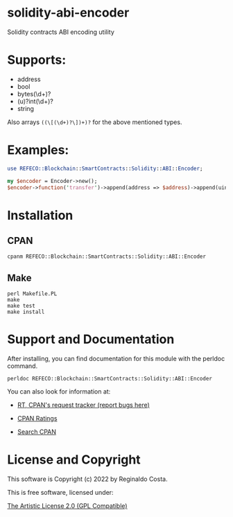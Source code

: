 # solidity-abi-encoder

Solidity contracts ABI encoding utility

# Supports:

- address
- bool
- bytes(\d+)?
- (u)?int(\d+)?
- string

Also arrays `((\[(\d+)?\])+)?` for the above mentioned types.

# Examples:

```perl
use REFECO::Blockchain::SmartContracts::Solidity::ABI::Encoder;

my $encoder = Encoder->new();
$encoder->function('transfer')->append(address => $address)->append(uint256 => $value)->encode();
```

# Installation

## CPAN

```
cpanm REFECO::Blockchain::SmartContracts::Solidity::ABI::Encoder
```

## Make

```
perl Makefile.PL
make
make test
make install
```

# Support and Documentation

After installing, you can find documentation for this module with the
perldoc command.

```
perldoc REFECO::Blockchain::SmartContracts::Solidity::ABI::Encoder
```

You can also look for information at:

- [RT, CPAN's request tracker (report bugs here)](https://rt.cpan.org/NoAuth/Bugs.html?Dist=REFECO-Blockchain-SmartContracts-Solidity-ABI-Encoder )

- [CPAN Ratings](https://cpanratings.perl.org/d/REFECO-Blockchain-SmartContracts-Solidity-ABI-Encoder )

- [Search CPAN](https://metacpan.org/release/REFECO-Blockchain-SmartContracts-Solidity-ABI-Encoder)

# License and Copyright

This software is Copyright (c) 2022 by Reginaldo Costa.

This is free software, licensed under:

  [The Artistic License 2.0 (GPL Compatible)](https://www.perlfoundation.org/artistic-license-20.html)

